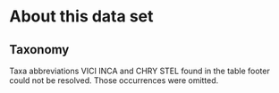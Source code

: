 About this data set
===================

Taxonomy
--------

Taxa abbreviations VICI INCA and CHRY STEL found in the table footer could not be resolved. Those occurrences were omitted.